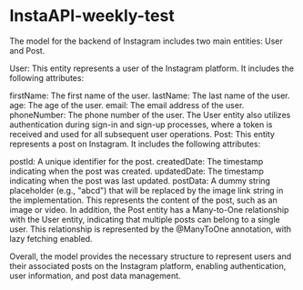 # InstaAPI-weekly-test
The model for the backend of Instagram includes two main entities: User and Post.

User: This entity represents a user of the Instagram platform. It includes the following attributes:

firstName: The first name of the user.
lastName: The last name of the user.
age: The age of the user.
email: The email address of the user.
phoneNumber: The phone number of the user.
The User entity also utilizes authentication during sign-in and sign-up processes, where a token is received and used for all subsequent user operations.
Post: This entity represents a post on Instagram. It includes the following attributes:

postId: A unique identifier for the post.
createdDate: The timestamp indicating when the post was created.
updatedDate: The timestamp indicating when the post was last updated.
postData: A dummy string placeholder (e.g., "abcd") that will be replaced by the image link string in the implementation. This represents the content of the post, such as an image or video.
In addition, the Post entity has a Many-to-One relationship with the User entity, indicating that multiple posts can belong to a single user. This relationship is represented by the @ManyToOne annotation, with lazy fetching enabled.

Overall, the model provides the necessary structure to represent users and their associated posts on the Instagram platform, enabling authentication, user information, and post data management.
